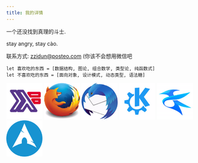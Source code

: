 ```yaml
---
title: 我的详情
---
```


一个还没找到真理的斗士.

stay angry, stay cào.

联系方式: zzidun@posteo.com (你该不会想用微信吧

```
let 喜欢吃的东西 = [数据结构, 图论, 组合数学, 类型论, 纯函数式]
let 不喜欢吃的东西 = [面向对象, 设计模式, 动态类型, 语法糖]
```

<img src="/images/haskell.jpg" alt="haskell" style="height:6rem; width:6rem "/>
<img src="/images/firefox.jpg" alt="firefox" style="height:6rem; width:6rem "/>
<img src="/images/thunderbird.jpg" alt="thunderbird" style="height:6rem; width:6rem "/>
<img src="/images/kde.jpg" alt="kde" style="height:6rem; width:6rem "/>
<img src="/images/kate.jpg" alt="kate" style="height:6rem; width:6rem "/>
<img src="/images/archlinux.jpg" alt="archlinux" style="height:6rem; width:6rem "/>
